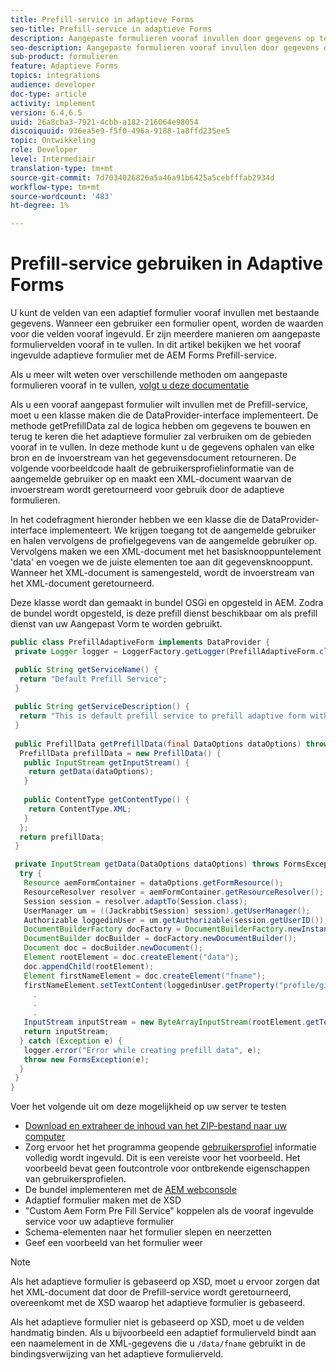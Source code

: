 ```yaml
---
title: Prefill-service in adaptieve Forms
seo-title: Prefill-service in adaptieve Forms
description: Aangepaste formulieren vooraf invullen door gegevens op te halen uit achterwaartse gegevensbronnen.
seo-description: Aangepaste formulieren vooraf invullen door gegevens op te halen uit achterwaartse gegevensbronnen.
sub-product: formulieren
feature: Adaptieve Forms
topics: integrations
audience: developer
doc-type: article
activity: implement
version: 6.4,6.5
uuid: 26a8cba3-7921-4cbb-a182-216064e98054
discoiquuid: 936ea5e9-f5f0-496a-9188-1a8ffd235ee5
topic: Ontwikkeling
role: Developer
level: Intermediair
translation-type: tm+mt
source-git-commit: 7d7034026826a5a46a91b6425a5cebfffab2934d
workflow-type: tm+mt
source-wordcount: '483'
ht-degree: 1%

---
```



# Prefill-service gebruiken in Adaptive Forms

U kunt de velden van een adaptief formulier vooraf invullen met bestaande gegevens. Wanneer een gebruiker een formulier opent, worden de waarden voor die velden vooraf ingevuld. Er zijn meerdere manieren om aangepaste formuliervelden vooraf in te vullen. In dit artikel bekijken we het vooraf ingevulde adaptieve formulier met de AEM Forms Prefill-service.

Als u meer wilt weten over verschillende methoden om aangepaste formulieren vooraf in te vullen, [volgt u deze documentatie](https://helpx.adobe.com/experience-manager/6-4/forms/using/prepopulate-adaptive-form-fields.html#AEMFormsprefillservice)

Als u een vooraf aangepast formulier wilt invullen met de Prefill-service, moet u een klasse maken die de DataProvider-interface implementeert. De methode getPrefillData zal de logica hebben om gegevens te bouwen en terug te keren die het adaptieve formulier zal verbruiken om de gebieden vooraf in te vullen. In deze methode kunt u de gegevens ophalen van elke bron en de invoerstream van het gegevensdocument retourneren. De volgende voorbeeldcode haalt de gebruikersprofielinformatie van de aangemelde gebruiker op en maakt een XML-document waarvan de invoerstream wordt geretourneerd voor gebruik door de adaptieve formulieren.

In het codefragment hieronder hebben we een klasse die de DataProvider-interface implementeert. We krijgen toegang tot de aangemelde gebruiker en halen vervolgens de profielgegevens van de aangemelde gebruiker op. Vervolgens maken we een XML-document met het basisknooppuntelement &#39;data&#39; en voegen we de juiste elementen toe aan dit gegevensknooppunt. Wanneer het XML-document is samengesteld, wordt de invoerstream van het XML-document geretourneerd.

Deze klasse wordt dan gemaakt in bundel OSGi en opgesteld in AEM. Zodra de bundel wordt opgesteld, is deze prefill dienst beschikbaar om als prefill dienst van uw Aangepast Vorm te worden gebruikt.

```java
public class PrefillAdaptiveForm implements DataProvider {
 private Logger logger = LoggerFactory.getLogger(PrefillAdaptiveForm.class);

 public String getServiceName() {
  return "Default Prefill Service";
 }
 
 public String getServiceDescription() {
  return "This is default prefill service to prefill adaptive form with user data";
 }
 
 public PrefillData getPrefillData(final DataOptions dataOptions) throws FormsException {
  PrefillData prefillData = new PrefillData() {
   public InputStream getInputStream() {
    return getData(dataOptions);
   }
   
   public ContentType getContentType() {
    return ContentType.XML;
   }
  };
  return prefillData;
 }

 private InputStream getData(DataOptions dataOptions) throws FormsException {  
  try {
   Resource aemFormContainer = dataOptions.getFormResource();
   ResourceResolver resolver = aemFormContainer.getResourceResolver();
   Session session = resolver.adaptTo(Session.class);
   UserManager um = ((JackrabbitSession) session).getUserManager();
   Authorizable loggedinUser = um.getAuthorizable(session.getUserID());
   DocumentBuilderFactory docFactory = DocumentBuilderFactory.newInstance();
   DocumentBuilder docBuilder = docFactory.newDocumentBuilder();
   Document doc = docBuilder.newDocument();
   Element rootElement = doc.createElement("data");
   doc.appendChild(rootElement);
   Element firstNameElement = doc.createElement("fname");
   firstNameElement.setTextContent(loggedinUser.getProperty("profile/givenName")[0].getString());
     .
     .
     .
   InputStream inputStream = new ByteArrayInputStream(rootElement.getTextContent().getBytes());
   return inputStream;
  } catch (Exception e) {
   logger.error("Error while creating prefill data", e);
   throw new FormsException(e);
  }
 }
}
```

Voer het volgende uit om deze mogelijkheid op uw server te testen

* [Download en extraheer de inhoud van het ZIP-bestand naar uw computer](assets/prefillservice.zip)
* Zorg ervoor het het programma geopende [gebruikersprofiel](http://localhost:4502/libs/granite/security/content/useradmin) informatie volledig wordt ingevuld. Dit is een vereiste voor het voorbeeld. Het voorbeeld bevat geen foutcontrole voor ontbrekende eigenschappen van gebruikersprofielen.
* De bundel implementeren met de [AEM webconsole](http://localhost:4502/system/console/bundles)
* Adaptief formulier maken met de XSD
* &quot;Custom Aem Form Pre Fill Service&quot; koppelen als de vooraf ingevulde service voor uw adaptieve formulier
* Schema-elementen naar het formulier slepen en neerzetten
* Geef een voorbeeld van het formulier weer

>[!NOTE]
>
>Als het adaptieve formulier is gebaseerd op XSD, moet u ervoor zorgen dat het XML-document dat door de Prefill-service wordt geretourneerd, overeenkomt met de XSD waarop het adaptieve formulier is gebaseerd.
>
>Als het adaptieve formulier niet is gebaseerd op XSD, moet u de velden handmatig binden. Als u bijvoorbeeld een adaptief formulierveld bindt aan een naamelement in de XML-gegevens die u `/data/fname` gebruikt in de bindingsverwijzing van het adaptieve formulierveld.

